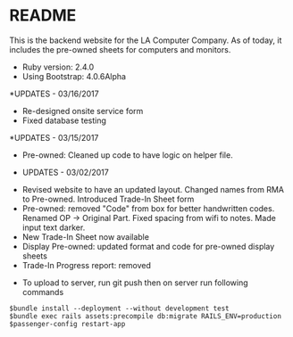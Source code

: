 # README

This is the backend website for the LA Computer Company. As of today, it includes the pre-owned sheets for computers and monitors.

* Ruby version: 2.4.0
* Using Bootstrap: 4.0.6Alpha

*UPDATES - 03/16/2017
- Re-designed onsite service form
- Fixed database testing

*UPDATES - 03/15/2017
- Pre-owned: Cleaned up code to have logic on helper file.

* UPDATES - 03/02/2017
- Revised website to have an updated layout. Changed names from RMA to Pre-owned. Introduced Trade-In Sheet form
- Pre-owned: removed "Code" from box for better handwritten codes. Renamed OP -> Original Part. Fixed spacing from wifi to notes. Made input text darker.
- New Trade-In Sheet now available
- Display Pre-owned: updated format and code for pre-owned display sheets
- Trade-In Progress report: removed

* To upload to server, run git push then on server run following commands
<pre><code>$bundle install --deployment --without development test
$bundle exec rails assets:precompile db:migrate RAILS_ENV=production
$passenger-config restart-app
</code></pre>
